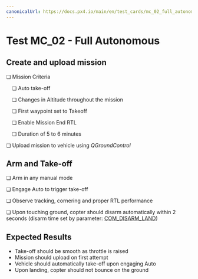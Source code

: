 ```yaml
---
canonicalUrl: https://docs.px4.io/main/en/test_cards/mc_02_full_autonomous
---
```


# Test MC_02 - Full Autonomous

## Create and upload mission

❏ Mission Criteria

&nbsp;&nbsp;&nbsp;&nbsp;❏ Auto take-off

&nbsp;&nbsp;&nbsp;&nbsp;❏ Changes in Altitude throughout the mission

&nbsp;&nbsp;&nbsp;&nbsp;❏ First waypoint set to Takeoff

&nbsp;&nbsp;&nbsp;&nbsp;❏ Enable Mission End RTL

&nbsp;&nbsp;&nbsp;&nbsp;❏ Duration of 5 to 6 minutes

❏ Upload mission to vehicle using *QGroundControl*


## Arm and Take-off

❏ Arm in any manual mode

❏ Engage Auto to trigger take-off

❏ Observe tracking, cornering and proper RTL performance

❏ Upon touching ground, copter should disarm automatically within 2 seconds (disarm time set by parameter: [COM_DISARM_LAND](../advanced_config/parameter_reference.md#COM_DISARM_LAND))



## Expected Results

* Take-off should be smooth as throttle is raised
* Mission should upload on first attempt
* Vehicle should automatically take-off upon engaging Auto
* Upon landing, copter should not bounce on the ground



<!-- 
MC_002 - Full autonomous

-	Make sure the auto-disarm is enabled
-	QGC open test1_mission.plan and sync to the vehicle
-	Takeoff from QGC start mission slider
-	Check the vehicle completes the mission
-	Let the vehicle to auto land, take manual control if needed and explain the reason in log description.
-	Check the vehicle disarms by itself.
-->
